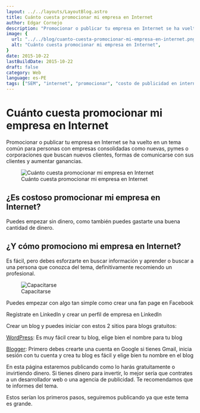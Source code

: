 ```yaml
---
layout: ../../layouts/LayoutBlog.astro
title: Cuánto cuesta promocionar mi empresa en Internet
author: Edgar Cornejo
description: "Promocionar o publicar tu empresa en Internet se ha vuelto en un tema común para personas con empresas consolidadas como nuevas, pymes o corporaciones que buscan nuevos clientes, formas de comunicarse con sus clientes y aumentar ganancias."
image: {
  url: "../../blog/cuanto-cuesta-promocionar-mi-empresa-en-internet.png",
  alt: "Cuánto cuesta promocionar mi empresa en Internet",
}  
date: 2015-10-22
lastBuildDate: 2015-10-22
draft: false
category: Web
language: es-PE
tags: ["SEM", "internet", "promocionar", "costo de publicidad en internet"]
---
```


# Cuánto cuesta promocionar mi empresa en Internet

Promocionar o publicar tu empresa en Internet se ha vuelto en un tema común para personas con empresas consolidadas como nuevas, pymes o corporaciones que buscan nuevos clientes, formas de comunicarse con sus clientes y aumentar ganancias.

<figure>
  <img src="../../blog/cuanto-cuesta-promocionar-mi-empresa-en-internet.png" alt="Cuánto cuesta promocionar mi empresa en Internet"/>
  <figcaption>Cuánto cuesta promocionar mi empresa en Internet</figcaption>
</figure>

## ¿Es costoso promocionar mi empresa en Internet?

Puedes empezar sin dinero, como también puedes gastarte una buena cantidad de dinero.

## ¿Y cómo promociono mi empresa en Internet?

Es fácil, pero debes esforzarte en buscar información y aprender o buscar a una persona que conozca del tema, definitivamente recomiendo un profesional.

<figure>
  <img src="../../blog/capacitarse.jpg" alt="Capacitarse"/>
  <figcaption>Capacitarse</figcaption>
</figure>

Puedes empezar con algo tan simple como crear una fan page en Facebook

Regístrate en LinkedIn y crear un perfil de empresa en LinkedIn 

Crear un blog y puedes iniciar con estos 2 sitios para blogs gratuitos:

<a href="https://es.wordpress.com/" title="WordPress" target="_blank">WordPress</a>: Es muy fácil crear tu blog, elige bien el nombre para tu blog 

<a href="https://accounts.google.com/ServiceLogin?service=blogger&ltmpl=start&hl=es&passive=1209600&continue=http://www.blogger.com/home" title="Blogger" target="_blank">Blogger</a>: Primero debes crearte una cuenta en Google si tienes Gmail, inicia sesión con tu cuenta y crea tu blog es fácil y elige bien tu nombre en el blog

En esta página estaremos publicando como lo harás gratuitamente o invirtiendo dinero. Si tienes dinero para invertir, lo mejor sería que contrates a un desarrollador web o una agencia de publicidad. Te recomendamos que te informes del tema.

Estos serían los primeros pasos, seguiremos publicando ya que este tema es grande.